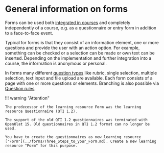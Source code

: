 # General information on forms

Forms can be used both [integrated in courses](Forms_in_Courses.md) and completely independently of a course, e.g. as a questionnaire or entry form in addition to a face-to-face event.

Typical for forms is that they consist of an information element, one or more questions and provide the user with an action option. For example, something can be checked or a selection can be made or own text can be inserted. Depending on the implementation and further integration into a course, the information is anonymous or personal.

In forms many different [question types](../learningresources/Form_editor_Questionnaire_editor.md) like rubric, single selection, multiple selection, text input and file upload are available. Each form consists of a page with one or more questions or elements. Branching is also possible via [Question rules](Question_rules.md).


!!! warning "Attention"

    The predecessor of the learning resource Form was the learning resource Questionnaire (QTI 1.2).

    The support of the old QTI 1.2 questionnaires was terminated with OpenOlat 15. Old questionnaires in QTI 1.2 format can no longer be used. 
    
    You have to create the questionnaires as new learning resource ["Form"](../forms/Three_Steps_to_your_Form.md). Create a new learning resource "Form" for this purpose.
